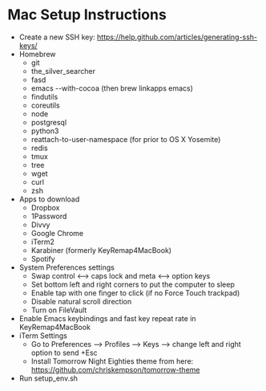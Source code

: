 Mac Setup Instructions
========
- Create a new SSH key: https://help.github.com/articles/generating-ssh-keys/
- Homebrew
  * git
  * the_silver_searcher
  * fasd
  * emacs --with-cocoa (then brew linkapps emacs)
  * findutils
  * coreutils
  * node
  * postgresql
  * python3
  * reattach-to-user-namespace (for prior to OS X Yosemite)
  * redis
  * tmux
  * tree
  * wget
  * curl
  * zsh
- Apps to download
  * Dropbox
  * 1Password
  * Divvy
  * Google Chrome
  * iTerm2
  * Karabiner (formerly KeyRemap4MacBook)
  * Spotify
- System Preferences settings
  * Swap control <--> caps lock and meta <--> option keys
  * Set bottom left and right corners to put the computer to sleep
  * Enable tap with one finger to click (if no Force Touch trackpad)
  * Disable natural scroll direction
  * Turn on FileVault
- Enable Emacs keybindings and fast key repeat rate in KeyRemap4MacBook
- iTerm Settings
  * Go to Preferences --> Profiles --> Keys --> change left and right option to send +Esc
  * Install Tomorrow Night Eighties theme from here: https://github.com/chriskempson/tomorrow-theme
- Run setup_env.sh
